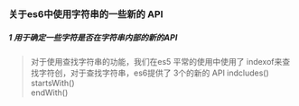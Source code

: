 ### 关于es6中使用字符串的一些新的 API
##### 1 用于确定一些字符是否在字符串内部的新的API
>对于使用查找字符串的功能，我们在es5 平常的使用中使用了 indexof来查找字符创，对于查找字符串，es6提供了 3个的新的 API 
indcludes()<br/>
startsWith() <br/>
endWith() <br/>
>
